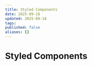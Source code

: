 ```yaml
---
title: Styled Components
date: 2025-09-18
updated: 2025-09-18
tags:
published: false
aliases: []
---
```

# Styled Components

